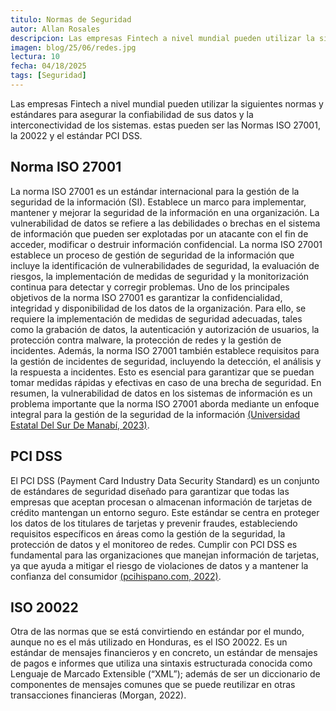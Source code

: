 ```yaml
---
titulo: Normas de Seguridad
autor: Allan Rosales
descripcion: Las empresas Fintech a nivel mundial pueden utilizar la siguientes normas y estándares para asegurar la confiabilidad de sus datos y la interconectividad de los sistemas
imagen: blog/25/06/redes.jpg
lectura: 10
fecha: 04/18/2025
tags: [Seguridad]
---
```



Las empresas Fintech a nivel mundial pueden utilizar la siguientes normas y estándares para asegurar la confiabilidad de sus datos y la interconectividad de los sistemas. estas pueden ser las Normas ISO 27001, la 20022 y el estándar PCI DSS.

## Norma ISO 27001
La norma ISO 27001 es un estándar internacional para la gestión de la seguridad de la información (SI). Establece un marco para implementar, mantener y mejorar la seguridad de la información en una organización. La vulnerabilidad de datos se refiere a las debilidades o brechas en el sistema de información que pueden ser explotadas por un atacante con el fin de acceder, modificar o destruir información confidencial. La norma ISO 27001 establece un proceso de gestión de seguridad de la información que incluye la identificación de vulnerabilidades de seguridad, la evaluación de riesgos, la implementación de medidas de seguridad y la monitorización continua para detectar y corregir problemas. Uno de los principales objetivos de la norma ISO 27001 es garantizar la confidencialidad, integridad y disponibilidad de los datos de la organización. Para ello, se requiere la implementación de medidas de seguridad adecuadas, tales como la grabación de datos, la autenticación y autorización de usuarios, la protección contra malware, la protección de redes y la gestión de incidentes. Además, la norma ISO 27001 también establece requisitos para la gestión de incidentes de seguridad, incluyendo la detección, el análisis y la respuesta a incidentes. Esto es esencial para garantizar que se puedan tomar medidas rápidas y efectivas en caso de una brecha de seguridad. En resumen, la vulnerabilidad de datos en los sistemas de información es un problema importante que la norma ISO 27001 aborda mediante un enfoque integral para la gestión de la seguridad de la información [(Universidad Estatal Del Sur De Manabí, 2023)](https://revistas.unesum.edu.ec/JTI/index.php/JTI/article/view/52/93).

##	PCI DSS
El PCI DSS (Payment Card Industry Data Security Standard) es un conjunto de estándares de seguridad diseñado para garantizar que todas las empresas que aceptan procesan o almacenan información de tarjetas de crédito mantengan un entorno seguro. Este estándar se centra en proteger los datos de los titulares de tarjetas y prevenir fraudes, estableciendo requisitos específicos en áreas como la gestión de la seguridad, la protección de datos y el monitoreo de redes. Cumplir con PCI DSS es fundamental para las organizaciones que manejan información de tarjetas, ya que ayuda a mitigar el riesgo de violaciones de datos y a mantener la confianza del consumidor [(pcihispano.com, 2022)](https://www.pcihispano.com/que-es-pci-dss/).

##	ISO 20022
Otra de las normas que se está convirtiendo en estándar por el mundo, aunque no es el más utilizado en Honduras, es el ISO 20022. Es un estándar de mensajes financieros y en concreto, un estándar de mensajes de pagos e informes que utiliza una sintaxis estructurada conocida como Lenguaje de Marcado Extensible (“XML”); además de ser un diccionario de componentes de mensajes comunes que se puede reutilizar en otras transacciones financieras (Morgan, 2022).
